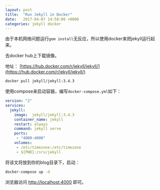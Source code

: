 ```yaml
---
layout: post
title:  "Run Jekyll in Docker"
date:   2017-04-07 14:58:00 +0000
categories: jekyll docker
---
```

由于本机网络问题运行`gem install`无反应，所以使用docker来把jekyll运行起来。


去docker hub上下载镜像。

地址： [https://hub.docker.com/r/jekyll/jekyll/](https://hub.docker.com/r/jekyll/jekyll/)

```sh
docker pull jekyll/jekyll:3.4.3
```

使用compose来启动容器，编写`docker-compose.yml`如下：

```yaml
version: "2"
services:
  jekyll:
    image:  jekyll/jekyll:3.4.3
    container_name: jekyll
    restart: always
    command: jekyll serve
    ports:
     - "4000:4000"
    volumes:
     - /etc/timezone:/etc/timezone
     - ${PWD}:/srv/jekyll
```

将该文将放到你的blog目录下，启动：
```sh
docker-compose up -d
```

浏览器访问 [http://localhost:4000](http://localhost:4000) 即可。


